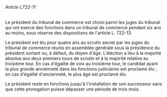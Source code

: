 ###### Article L722-11

Le président du tribunal de commerce est choisi parmi les juges du tribunal qui ont exercé des fonctions dans un tribunal de commerce pendant six ans au moins, sous réserve des dispositions de l'article L. 722-13.

Le président est élu pour quatre ans au scrutin secret par les juges du tribunal de commerce réunis en assemblée générale sous la présidence du président sortant ou, à défaut, du doyen d'âge. L'élection a lieu à la majorité absolue aux deux premiers tours de scrutin et à la majorité relative au troisième tour. En cas d'égalité de voix au troisième tour, le candidat ayant la plus grande ancienneté dans les fonctions judiciaires est proclamé élu ; en cas d'égalité d'ancienneté, le plus âgé est proclamé élu.

Le président reste en fonctions jusqu'à l'installation de son successeur sans que cette prorogation puisse dépasser une période de trois mois.

